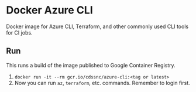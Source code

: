 # Docker Azure CLI

Docker image for Azure CLI, Terraform, and other commonly used CLI tools for CI jobs.

## Run

This runs a build of the image published to Google Container Registry.

1. `docker run -it --rm gcr.io/cdssnc/azure-cli:<tag or latest>`
1. Now you can run `az`, `terraform`, etc. commands. Remember to login first.